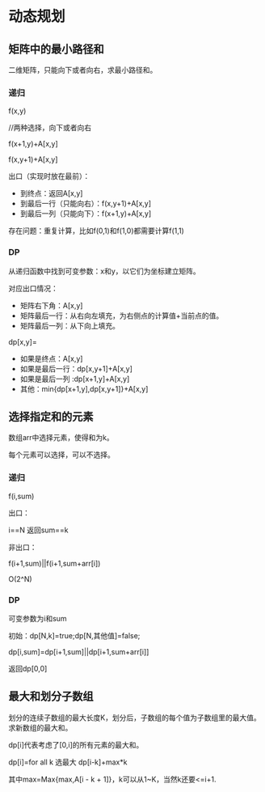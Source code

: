 # 动态规划

## 矩阵中的最小路径和

二维矩阵，只能向下或者向右，求最小路径和。

### 递归

f\(x,y\)

//两种选择，向下或者向右

f\(x+1,y\)+A\[x,y\]

f\(x,y+1\)+A\[x,y\]

出口（实现时放在最前）：

* 到终点：返回A\[x,y\]
* 到最后一行（只能向右）：f\(x,y+1\)+A\[x,y\]
* 到最后一列（只能向下）：f\(x+1,y\)+A\[x,y\]

存在问题：重复计算，比如f\(0,1\)和f\(1,0\)都需要计算f\(1,1\)

### DP

从递归函数中找到可变参数：x和y，以它们为坐标建立矩阵。

对应出口情况：

* 矩阵右下角：A\[x,y\]
* 矩阵最后一行：从右向左填充，为右侧点的计算值+当前点的值。
* 矩阵最后一列：从下向上填充。

dp\[x,y\]=

* 如果是终点：A\[x,y\]
* 如果是最后一行：dp\[x,y+1\]+A\[x,y\]
* 如果是最后一列 :dp\[x+1,y\]+A\[x,y\]
* 其他：min{dp\[x+1,y\],dp\[x,y+1\]}+A\[x,y\]



## 选择指定和的元素

数组arr中选择元素，使得和为k。

每个元素可以选择，可以不选择。

### 递归

f\(i,sum\)

出口：

i==N 返回sum==k

非出口：

f\(i+1,sum\)\|\|f\(i+1,sum+arr\[i\]\)

O\(2^N\)

### DP

可变参数为i和sum

初始：dp\[N,k\]=true;dp\[N,其他值\]=false;

dp\[i,sum\]=dp\[i+1,sum\]\|\|dp\[i+1,sum+arr\[i\]\]

返回dp\[0,0\]



## 最大和划分子数组

划分的连续子数组的最大长度K，划分后，子数组的每个值为子数组里的最大值。求新数组的最大和。

dp\[i\]代表考虑了\[0,i\]的所有元素的最大和。

dp\[i\]=for all k 选最大 dp\[i-k\]+max\*k

其中max=Max{max,A\[i - k + 1\]}，k可以从1~K，当然k还要&lt;=i+1.

